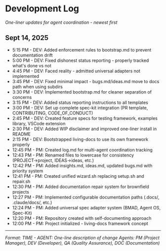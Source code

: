 # Development Log

*One-liner updates for agent coordination - newest first*

## Sept 14, 2025

- 5:15 PM - DEV: Added enforcement rules to bootstrap.md to prevent documentation drift
- 5:00 PM - DEV: Fixed dishonest status reporting - properly tracked what's done vs not
- 4:45 PM - DEV: Faced reality - admitted universal adapters not implemented
- 3:45 PM - DEV: Fixed minimal impact - bugs.md/ideas.md move to docs path when using subdirs
- 3:30 PM - DEV: Implemented bootstrap.md for cleaner separation of concerns
- 3:15 PM - DEV: Added status reporting instructions to all templates
- 3:00 PM - DEV: Set up complete spec-kit integration (PR template, CONTRIBUTING, CODE_OF_CONDUCT)
- 2:45 PM - DEV: Created feature specs for testing framework, examples library, VSCode extension
- 2:30 PM - DEV: Added WIP disclaimer and improved one-liner install in README
- 2:15 PM - DEV: Bootstrapped living-docs to use its own framework properly
- 12:45 PM - PM: Created log.md for multi-agent coordination tracking
- 12:43 PM - PM: Renamed files to lowercase for consistency (PROJECT→project, IDEAS→ideas, etc.)
- 12:42 PM - PM: Added insights.md, ideas.md, updated bugs.md with priority system
- 12:41 PM - PM: Created unified wizard.sh replacing setup.sh and repair.sh
- 12:30 PM - PM: Added documentation repair system for brownfield projects
- 12:27 PM - PM: Implemented configurable documentation paths (.docs/, .claude/docs/, etc.)
- 12:24 PM - PM: Added universal spec adapter system (BMAD, Agent OS, Spec-Kit)
- 12:20 PM - PM: Repository created with self-documenting approach
- 12:00 PM - PM: Project initialized - living-docs framework concept

---
*Format: TIME - AGENT: One-line description of change*
*Agents: PM (Project Manager), DEV (Developer), QA (Quality Assurance), DOC (Documentation)*